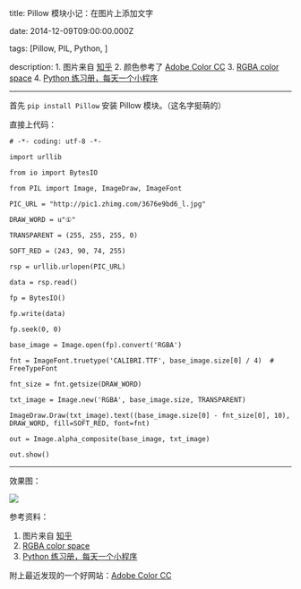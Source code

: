 title: Pillow 模块小记：在图片上添加文字

date: 2014-12-09T09:00:00.000Z

tags: [Pillow, PIL, Python, ]

description: 1. 图片来自 [知乎](http://zhuanlan.zhihu.com/zhihu-product) 2. 颜色参考了 [Adobe Color CC](https://color.adobe.com/zh/explore/most-popular/?time=all) 3. [RGBA color space](http://en.wikipedia.org/wiki/RGBA_color_space) 4. [Python 练习册，每天一个小程序](https://github.com/Show-Me-the-Code/show-me-the-code)

---
首先 `pip install Pillow` 安装 Pillow 模块。（这名字挺萌的）

直接上代码：
    
    
    # -*- coding: utf-8 -*-
    
    import urllib
    
    from io import BytesIO
    
    from PIL import Image, ImageDraw, ImageFont
    
    PIC_URL = "http://pic1.zhimg.com/3676e9bd6_l.jpg"
    
    DRAW_WORD = u"①"
    
    TRANSPARENT = (255, 255, 255, 0)
    
    SOFT_RED = (243, 90, 74, 255)
    
    rsp = urllib.urlopen(PIC_URL)
    
    data = rsp.read()
    
    fp = BytesIO()
    
    fp.write(data)
    
    fp.seek(0, 0)
    
    base_image = Image.open(fp).convert('RGBA')
    
    fnt = ImageFont.truetype('CALIBRI.TTF', base_image.size[0] / 4)  # FreeTypeFont
    
    fnt_size = fnt.getsize(DRAW_WORD)
    
    txt_image = Image.new('RGBA', base_image.size, TRANSPARENT)
    
    ImageDraw.Draw(txt_image).text((base_image.size[0] - fnt_size[0], 10), DRAW_WORD, fill=SOFT_RED, font=fnt)
    
    out = Image.alpha_composite(base_image, txt_image)
    
    out.show()  
  
---  
  
效果图：

![](http://endless.qiniudn.com/blogpillow.bmp)

参考资料：

  1. 图片来自 [知乎](http://zhuanlan.zhihu.com/zhihu-product)
  2. [RGBA color space](http://en.wikipedia.org/wiki/RGBA_color_space)
  3. [Python 练习册，每天一个小程序](https://github.com/Show-Me-the-Code/show-me-the-code)

附上最近发现的一个好网站：[Adobe Color CC](https://color.adobe.com/zh/explore/most-popular/?time=all)
